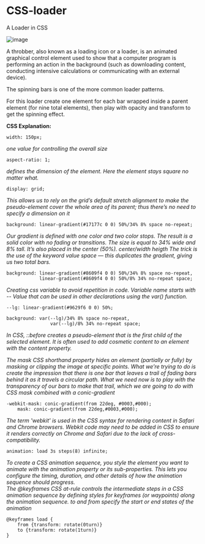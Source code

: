 # CSS-loader
A Loader in CSS

![image](https://user-images.githubusercontent.com/32535755/205431816-44d6966c-d345-4d35-8d25-20674d8420a7.png)


A throbber, also known as a loading icon or a loader, is an animated graphical control element used to show that a computer program is performing an action in the background (such as downloading content, conducting intensive calculations or communicating with an external device). 

The spinning bars is one of the more common loader patterns.
 
For this loader create one element for each bar wrapped inside a parent element (for nine total elements), then play with opacity and transform to get the spinning effect.
 
**CSS Explanation:**

```width: 150px; ```

*one value for controlling the overall size*

```aspect-ratio: 1; ```

*defines the dimension of the element. Here the element stays square no matter what.*

```display: grid; ```

*This allows us to rely on the grid’s default stretch alignment to make the pseudo-element cover the whole area of its parent; thus there’s no need to specify a dimension on it*

```background: linear-gradient(#17177c 0 0) 50%/34% 8% space no-repeat;```
    
*Our gradient is defined with one color and two color stops. The result is a solid color with no fading or transitions. The size is equal to 34% wide and 8% tall. 
It’s also placed in the center (50%). center/width heigth
The trick is the use of the keyword value space — this duplicates the gradient, giving us two total bars.*

```
background: linear-gradient(#8609f4 0 0) 50%/34% 8% space no-repeat,
            linear-gradient(#8609f4 0 0) 50%/8% 34% no-repeat space; 
```

*Creating css variable to avoid repetition in code. 
Variable name starts with -- 
Value that can be used in other declarations using the var() function.*

```
--lg: linear-gradient(#9629f6 0 0) 50%;

background: var(--lg)/34% 8% space no-repeat,
                var(--lg)/8% 34% no-repeat space;
```

*In CSS, ::before creates a pseudo-element that is the first child of the selected element. 
It is often used to add cosmetic content to an element with the content property.*

*The mask CSS shorthand property hides an element (partially or fully) by masking or clipping the image at specific points.
What we’re trying to do is create the impression that there is one bar that leaves a trail of fading bars behind it as it travels a circular path. 
What we need now is to play with the transparency of our bars to make that trail, which we are going to do with CSS mask combined with a conic-gradient*
```
-webkit-mask: conic-gradient(from 22deg, #0003,#000);
    mask: conic-gradient(from 22deg,#0003,#000);
```
*The term 'webkit' is used in the CSS syntax for rendering content in Safari and Chrome browsers. 
Webkit code may need to be added in CSS to ensure it renders correctly on Chrome and Safari due to the lack of cross-compatibility.* 

```animation: load 3s steps(8) infinite; ```

*To create a CSS animation sequence, you style the element you want to animate with the animation property or its sub-properties. 
This lets you configure the timing, duration, and other details of how the animation sequence should progress.  
The @keyframes CSS at-rule controls the intermediate steps in a CSS animation sequence by defining styles for keyframes (or waypoints) along the animation sequence.
to and from specify the start or end states of the animation*

```
@keyframes load {
    from {transform: rotate(0turn)}
    to {transform: rotate(1turn)}
}
```
